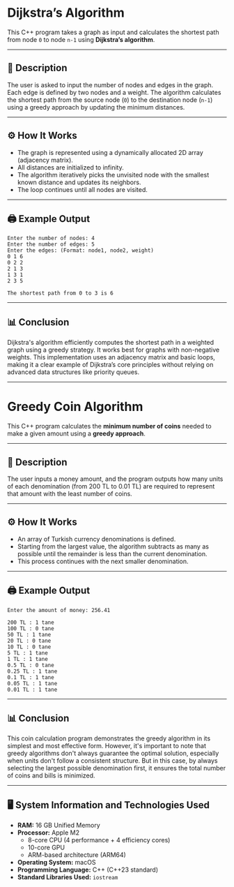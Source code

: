 # Dijkstra’s Algorithm

This C++ program takes a graph as input and calculates the shortest path from node `0` to node `n-1` using **Dijkstra’s algorithm**.

---

## 📌 Description

The user is asked to input the number of nodes and edges in the graph. Each edge is defined by two nodes and a weight. The algorithm calculates the shortest path from the source node (`0`) to the destination node (`n-1`) using a greedy approach by updating the minimum distances.

---

## ⚙️ How It Works

- The graph is represented using a dynamically allocated 2D array (adjacency matrix).
- All distances are initialized to infinity.
- The algorithm iteratively picks the unvisited node with the smallest known distance and updates its neighbors.
- The loop continues until all nodes are visited.

---

## 🖨️ Example Output

```
Enter the number of nodes: 4  
Enter the number of edges: 5  
Enter the edges: (Format: node1, node2, weight)  
0 1 6  
0 2 2  
2 1 3  
1 3 1  
2 3 5  

The shortest path from 0 to 3 is 6
```

---

## 📊 Conclusion

Dijkstra's algorithm efficiently computes the shortest path in a weighted graph using a greedy strategy. It works best for graphs with non-negative weights. This implementation uses an adjacency matrix and basic loops, making it a clear example of Dijkstra’s core principles without relying on advanced data structures like priority queues.

---

# Greedy Coin Algorithm

This C++ program calculates the **minimum number of coins** needed to make a given amount using a **greedy approach**.

---

## 📌 Description

The user inputs a money amount, and the program outputs how many units of each denomination (from 200 TL to 0.01 TL) are required to represent that amount with the least number of coins.

---

## ⚙️ How It Works

- An array of Turkish currency denominations is defined.
- Starting from the largest value, the algorithm subtracts as many as possible until the remainder is less than the current denomination.
- This process continues with the next smaller denomination.

---

## 🖨️ Example Output

```
Enter the amount of money: 256.41  

200 TL : 1 tane  
100 TL : 0 tane  
50 TL : 1 tane  
20 TL : 0 tane  
10 TL : 0 tane  
5 TL : 1 tane  
1 TL : 1 tane  
0.5 TL : 0 tane  
0.25 TL : 1 tane  
0.1 TL : 1 tane  
0.05 TL : 1 tane  
0.01 TL : 1 tane  
```

---

## 📊 Conclusion

This coin calculation program demonstrates the greedy algorithm in its simplest and most effective form. However, it's important to note that greedy algorithms don't always guarantee the optimal solution, especially when units don't follow a consistent structure. But in this case, by always selecting the largest possible denomination first, it ensures the total number of coins and bills is minimized. 

---

## 🖥️ System Information and Technologies Used

- **RAM:** 16 GB Unified Memory  
- **Processor:** Apple M2  
  - 8-core CPU (4 performance + 4 efficiency cores)  
  - 10-core GPU  
  - ARM-based architecture (ARM64)  
- **Operating System:** macOS  
- **Programming Language:** C++ (C++23 standard)  
- **Standard Libraries Used:** `iostream`


